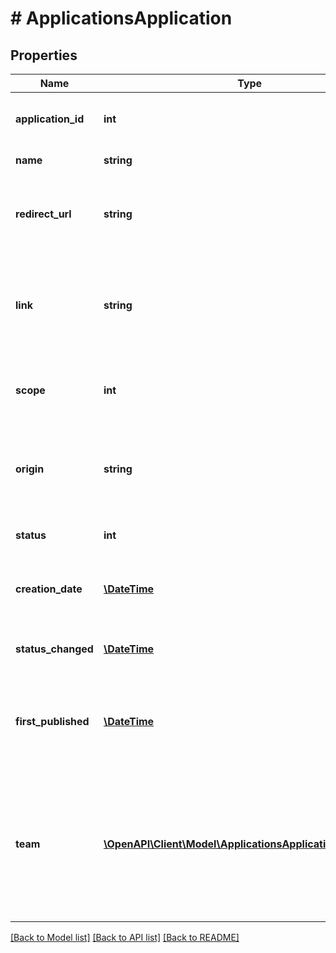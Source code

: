 # # ApplicationsApplication

## Properties

Name | Type | Description | Notes
------------ | ------------- | ------------- | -------------
**application_id** | **int** | Unique ID assigned to the application | [optional]
**name** | **string** | Name of the application | [optional]
**redirect_url** | **string** | URL used to pass the user&#39;s authorization code to the application | [optional]
**link** | **string** | Link to website for the application where a user can learn more about the app. | [optional]
**scope** | **int** | Permissions the application needs to work | [optional]
**origin** | **string** | Value of the Origin header sent in requests generated by this application. | [optional]
**status** | **int** | Current status of the application. | [optional]
**creation_date** | [**\DateTime**](\DateTime.md) | Date the application was first added to our database. | [optional]
**status_changed** | [**\DateTime**](\DateTime.md) | Date the application status last changed. | [optional]
**first_published** | [**\DateTime**](\DateTime.md) | Date the first time the application status entered the &#39;Public&#39; status. | [optional]
**team** | [**\OpenAPI\Client\Model\ApplicationsApplicationDeveloper[]**](ApplicationsApplicationDeveloper.md) | List of team members who manage this application on Bungie.net. Will always consist of at least the application owner. | [optional]

[[Back to Model list]](../../README.md#models) [[Back to API list]](../../README.md#endpoints) [[Back to README]](../../README.md)
